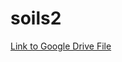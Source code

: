 # soils2

[Link to Google Drive File]([https://drive.google.com/file/d/your_file_id/view?usp=sharing](https://drive.google.com/file/d/1ZQdJE89PXYdf90tMBnWSMz58byPj20CU/view?usp=sharing))

